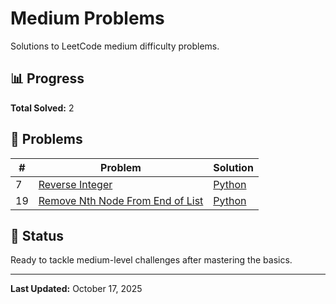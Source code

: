 # Medium Problems

Solutions to LeetCode medium difficulty problems.

## 📊 Progress

**Total Solved:** 2

## 📝 Problems

| # | Problem | Solution |
|---|---------|----------|
| 7 | [Reverse Integer](https://leetcode.com/problems/reverse-integer/) | [Python](./reverse-integer.py) |
| 19 | [Remove Nth Node From End of List](https://leetcode.com/problems/remove-nth-node-from-end-of-list/) | [Python](./remove-nth-node-from-end.py) |

## 🎯 Status

Ready to tackle medium-level challenges after mastering the basics.

---

**Last Updated:** October 17, 2025

